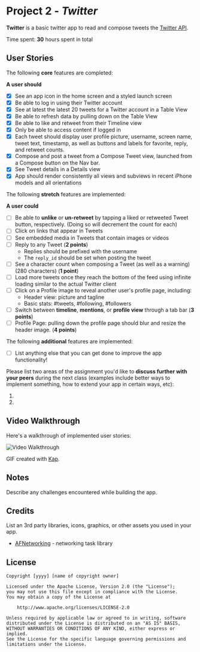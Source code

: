 # Project 2 - *Twitter*

**Twitter** is a basic twitter app to read and compose tweets the [Twitter API](https://apps.twitter.com/).

Time spent: **30** hours spent in total

## User Stories

The following **core** features are completed:

**A user should**

- [X] See an app icon in the home screen and a styled launch screen
- [X] Be able to log in using their Twitter account
- [X] See at latest the latest 20 tweets for a Twitter account in a Table View
- [X] Be able to refresh data by pulling down on the Table View
- [X] Be able to like and retweet from their Timeline view
- [X] Only be able to access content if logged in
- [X] Each tweet should display user profile picture, username, screen name, tweet text, timestamp, as well as buttons and labels for favorite, reply, and retweet counts.
- [X] Compose and post a tweet from a Compose Tweet view, launched from a Compose button on the Nav bar.
- [X] See Tweet details in a Details view
- [X] App should render consistently all views and subviews in recent iPhone models and all orientations

The following **stretch** features are implemented:

**A user could**

- [ ] Be able to **unlike** or **un-retweet** by tapping a liked or retweeted Tweet button, respectively. (Doing so will decrement the count for each)
- [ ] Click on links that appear in Tweets
- [ ] See embedded media in Tweets that contain images or videos
- [ ] Reply to any Tweet (**2 points**)
  - Replies should be prefixed with the username
  - The `reply_id` should be set when posting the tweet
- [ ] See a character count when composing a Tweet (as well as a warning) (280 characters) (**1 point**)
- [ ] Load more tweets once they reach the bottom of the feed using infinite loading similar to the actual Twitter client
- [ ] Click on a Profile image to reveal another user's profile page, including:
  - Header view: picture and tagline
  - Basic stats: #tweets, #following, #followers
- [ ] Switch between **timeline**, **mentions**, or **profile view** through a tab bar (**3 points**)
- [ ] Profile Page: pulling down the profile page should blur and resize the header image. (**4 points**)

The following **additional** features are implemented:

- [ ] List anything else that you can get done to improve the app functionality!

Please list two areas of the assignment you'd like to **discuss further with your peers** during the next class (examples include better ways to implement something, how to extend your app in certain ways, etc):

1.
2.

## Video Walkthrough

Here's a walkthrough of implemented user stories:

<img src='http://i.imgur.com/link/to/your/gif/file.gif' title='Video Walkthrough' width='' alt='Video Walkthrough' />

GIF created with [Kap](https://getkap.co/).

## Notes

Describe any challenges encountered while building the app.

## Credits

List an 3rd party libraries, icons, graphics, or other assets you used in your app.

- [AFNetworking](https://github.com/AFNetworking/AFNetworking) - networking task library

## License

    Copyright [yyyy] [name of copyright owner]

    Licensed under the Apache License, Version 2.0 (the "License");
    you may not use this file except in compliance with the License.
    You may obtain a copy of the License at

        http://www.apache.org/licenses/LICENSE-2.0

    Unless required by applicable law or agreed to in writing, software
    distributed under the License is distributed on an "AS IS" BASIS,
    WITHOUT WARRANTIES OR CONDITIONS OF ANY KIND, either express or implied.
    See the License for the specific language governing permissions and
    limitations under the License.
